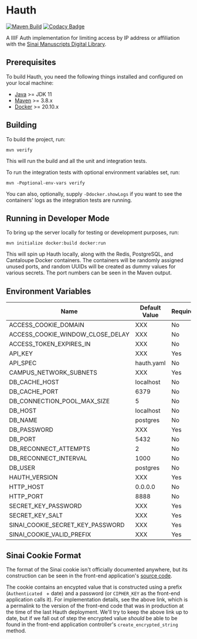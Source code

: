 # Hauth

[![Maven Build](https://github.com/uclalibrary/hauth/workflows/Maven%20PR%20Build/badge.svg)](https://github.com/UCLALibrary/hauth/actions) [![Codacy Badge](https://api.codacy.com/project/badge/Grade/f0e9885893cb47499767112f20050cdc)](https://app.codacy.com/gh/UCLALibrary/hauth?utm_source=github.com&utm_medium=referral&utm_content=UCLALibrary/hauth&utm_campaign=Badge_Grade_Settings)

A IIIF Auth implementation for limiting access by IP address or affiliation with the [Sinai Manuscripts Digital Library](https://sinaimanuscripts.library.ucla.edu).

## Prerequisites

To build Hauth, you need the following things installed and configured on your local machine:

* [Java](https://adoptopenjdk.net/) &gt;= JDK 11
* [Maven](https://maven.apache.org/download.cgi) &gt;= 3.8.x
* [Docker](https://www.docker.com/products/container-runtime) &gt;= 20.10.x

## Building

To build the project, run:

    mvn verify

This will run the build and all the unit and integration tests.

To run the integration tests with optional environment variables set, run:

    mvn -Poptional-env-vars verify

You can also, optionally, supply `-Ddocker.showLogs` if you want to see the containers' logs as the integration tests are running.

## Running in Developer Mode

To bring up the server locally for testing or development purposes, run:

    mvn initialize docker:build docker:run

This will spin up Hauth locally, along with the Redis, PostgreSQL, and Cantaloupe Docker containers. The containers will be randomly assigned unused ports, and random UUIDs will be created as dummy values for various secrets. The port numbers can be seen in the Maven output.

## Environment Variables

| Name | Default Value | Required |
| --- | --- | --- |
| ACCESS_COOKIE_DOMAIN | XXX | No
| ACCESS_COOKIE_WINDOW_CLOSE_DELAY | XXX | No
| ACCESS_TOKEN_EXPIRES_IN | XXX | No |
| API_KEY | XXX | Yes |
| API_SPEC | hauth.yaml | No |
| CAMPUS_NETWORK_SUBNETS | XXX | Yes |
| DB_CACHE_HOST | localhost | No |
| DB_CACHE_PORT | 6379 | No |
| DB_CONNECTION_POOL_MAX_SIZE | 5 | No |
| DB_HOST | localhost | No |
| DB_NAME | postgres | No |
| DB_PASSWORD | XXX | Yes |
| DB_PORT | 5432 | No |
| DB_RECONNECT_ATTEMPTS | 2 | No |
| DB_RECONNECT_INTERVAL | 1000 | No |
| DB_USER | postgres | No |
| HAUTH_VERSION | XXX | Yes |
| HTTP_HOST | 0.0.0.0 | No |
| HTTP_PORT | 8888 | No |
| SECRET_KEY_PASSWORD | XXX | Yes |
| SECRET_KEY_SALT | XXX | Yes |
| SINAI_COOKIE_SECRET_KEY_PASSWORD | XXX | Yes |
| SINAI_COOKIE_VALID_PREFIX | XXX | Yes |

## Sinai Cookie Format

The format of the Sinai cookie isn't officially documented anywhere, but its construction can be seen in the front-end
application's [source code](https://github.com/UCLALibrary/sinaimanuscripts/blob/v2.15.7/app/controllers/application_controller.rb#L98-L103").

The cookie contains an encypted value that is constructed using a prefix (`Authenticated ` + date) and a password (or
`CIPHER_KEY` as the front-end application calls it). For implementation details, see the above link, which is a
permalink to the version of the front-end code that was in production at the time of the last Hauth deployment. We'll
try to keep the above link up to date, but if we fall out of step the encrypted value _should_ be able to be found in
the front-end application controller's `create_encrypted_string` method.
